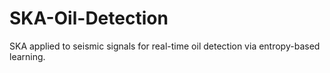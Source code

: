 # SKA-Oil-Detection
SKA applied to seismic signals for real-time oil detection via entropy-based learning.
